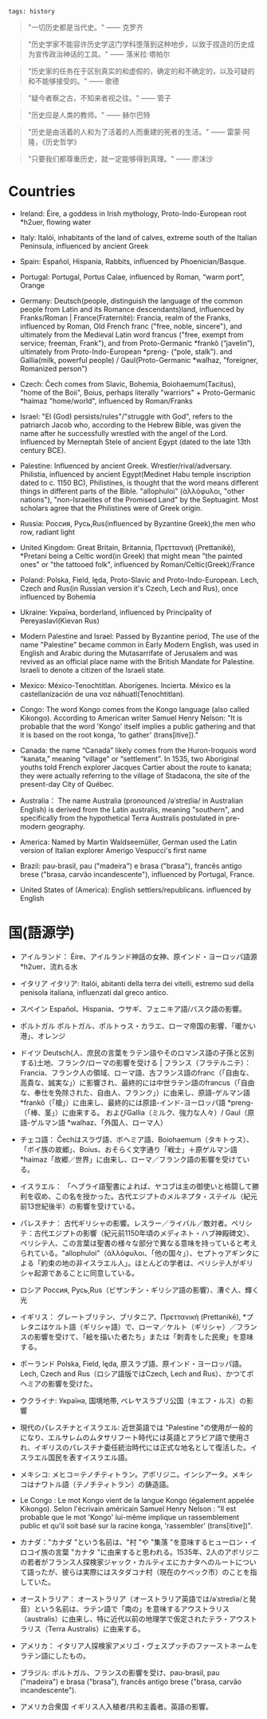 ```
tags: history
```

> "一切历史都是当代史。" —— 克罗齐

> "历史学家不能容许历史学这门学科堕落到这种地步，以致于捏造的历史成为宣传政治神话的工具。" —— 落米拉·塔帕尔

> "历史家的任务在于区别真实的和虚假的，确定的和不确定的，以及可疑的和不能够接受的。" —— 歌德 

> "疑今者察之古，不知来者视之往。" —— 管子

> "历史应是人类的教师。" —— 赫尔巴特

> "历史是由活着的人和为了活着的人而重建的死者的生活。" —— 雷蒙·阿隆，《历史哲学》

> "只要我们都尊重历史，就一定能够得到真理。" —— 廖沫沙

<!--
With QS/USNEWS/TIMES, SOME people will think Britain is Overrated. And my source is also ENGLISH wikipedia.
-->

# Countries

- Ireland: Éire, a goddess in Irish mythology, Proto-Indo-European root *h2uer, flowing water

- Italy: Italói, inhabitants of the land of calves, extreme south of the Italian Peninsula, influenced by ancient Greek

- Spain: Español, Hispania, Rabbits, influenced by Phoenician/Basque.

- Portugal: Portugal, Portus Calae, influenced by Roman, “warm port”, Orange

- Germany: Deutsch(people, distinguish the language of the common people from Latin and its Romance descendants)land, influenced by Franks/Roman | France(Fraternité): Francia, realm of the Franks, influenced by Roman,  Old French franc ("free, noble, sincere"), and ultimately from the Medieval Latin word francus ("free, exempt from service; freeman, Frank"), and from Proto-Germanic *frankô (“javelin”), ultimately from Proto-Indo-European *preng- (“pole, stalk”). and Gallia(milk, powerful people) / Gaul(Proto-Germanic *walhaz, "foreigner, Romanized person")

- Czech: Čech comes from Slavic, Bohemia, Boiohaemum(Tacitus), "home of the Boii", Boius, perhaps literally "warriors" + Proto-Germanic *haimaz "home/world",  influenced by Roman/Franks

- Israel: "El (God) persists/rules"/"struggle with God", refers to the patriarch Jacob who, according to the Hebrew Bible, was given the name after he successfully wrestled with the angel of the Lord. Influenced by Merneptah Stele of ancient Egypt (dated to the late 13th century BCE).

- Palestine: Influenced by ancient Greek. Wrestler/rival/adversary. Philistia, influenced by ancient Egypt(Medinet Habu temple inscription dated to c. 1150 BC), Philistines, is thought that the word means different things in different parts of the Bible. "allophuloi" (άλλόφυλοι, "other nations"), "non-Israelites of the Promised Land" by the Septuagint. Most scholars agree that the Philistines were of Greek origin. 

- Russia: Россия, Русь,Rus(influenced by Byzantine Greek),the men who row, radiant light

- United Kingdom: Great Britain, Britannia, Πρεττανική (Prettanikē), *Pretani being a Celtic word(in Greek) that might mean "the painted ones" or "the tattooed folk", influenced by Roman/Celtic(Greek)/France

- Poland: Polska, Field, lęda, Proto-Slavic and Proto-Indo-European. Lech, Czech and Rus(in Russian version it's Czech, Lech and Rus), once influenced by Bohemia

- Ukraine: Україна, borderland, influenced by Principality of Pereyaslavl(Kievan Rus)

- Modern Palestine and Israel: Passed by Byzantine period, The use of the name "Palestine" became common in Early Modern English, was used in English and Arabic during the Mutasarrifate of Jerusalem and was revived as an official place name with the British Mandate for Palestine. Israeli to denote a citizen of the Israeli state.

- Mexico: México-Tenochtitlan. Aborígenes. Incierta. México es la castellanización de una voz náhuatl(Tenochtitlan).

- Congo: The word Kongo comes from the Kongo language (also called Kikongo). According to American writer Samuel Henry Nelson: "It is probable that the word 'Kongo' itself implies a public gathering and that it is based on the root konga, 'to gather' (trans[itive])."

- Canada: the name “Canada” likely comes from the Huron-Iroquois word “kanata,” meaning “village” or “settlement”. In 1535, two Aboriginal youths told French explorer Jacques Cartier about the route to kanata; they were actually referring to the village of Stadacona, the site of the present-day City of Québec.

- Australia： The name Australia (pronounced /əˈstreɪliə/ in Australian English) is derived from the Latin australis, meaning "southern", and specifically from the hypothetical Terra Australis postulated in pre-modern geography.

- America: Named by Martin Waldseemüller, German used the Latin version of Italian explorer Amerigo Vespucci's first name

- Brazil: pau-brasil, pau ("madeira") e brasa ("brasa"), francês antigo brese ("brasa, carvão incandescente"), influenced by Portugal, France.

- United States of (America): English settlers/republicans. influenced by English

# 国(語源学)

- アイルランド： Éire、アイルランド神話の女神、原インド・ヨーロッパ語源 *h2uer、流れる水

- イタリア イタリア: Italói, abitanti della terra dei vitelli, estremo sud della penisola italiana, influenzati dal greco antico.

- スペイン Español、Hispania、ウサギ、フェニキア語/バスク語の影響。

- ポルトガル ポルトガル、ポルトゥス・カラエ、ローマ帝国の影響、「暖かい港」、オレンジ

- ドイツ Deutsch(人、庶民の言葉をラテン語やそのロマンス語の子孫と区別する)土地、フランク/ローマの影響を受ける | フランス（フラテルニテ）： Francia、フランク人の領域、ローマ語、古フランス語のfranc（「自由な、高貴な、誠実な」）に影響され、最終的には中世ラテン語のfrancus（「自由な、奉仕を免除された、自由人、フランク」）に由来し、原語-ゲルマン語 *frankô（「槍」）に由来し、最終的には原語-インド-ヨーロッパ語 *preng-（「棒、茎」）に由来する。 およびGallia（ミルク、強力な人々）/ Gaul（原語-ゲルマン語 *walhaz、「外国人、ローマ人）

- チェコ語： Čechはスラヴ語、ボヘミア語、Boiohaemum（タキトゥス）、「ボイ族の故郷」、Boius、おそらく文字通り「戦士」＋原ゲルマン語*haimaz「故郷／世界」に由来し、ローマ／フランク語の影響を受けている。

- イスラエル： 「ヘブライ語聖書によれば、ヤコブは主の御使いと格闘して勝利を収め、この名を授かった。古代エジプトのメルネプタ・ステイル（紀元前13世紀後半）の影響を受けている。

- パレスチナ： 古代ギリシャの影響。レスラー／ライバル／敵対者。ペリシテ：古代エジプトの影響（紀元前1150年頃のメディネト・ハブ神殿碑文）、ペリシテ人、この言葉は聖書の様々な部分で異なる意味を持っていると考えられている。"allophuloi"（άλλόφυλοι、「他の国々」）、セプトゥアギンタによる「約束の地の非イスラエル人」。ほとんどの学者は、ペリシテ人がギリシャ起源であることに同意している。

- ロシア Россия, Русь,Rus（ビザンチン・ギリシア語の影響）、漕ぐ人、輝く光

- イギリス： グレートブリテン、ブリタニア、Πρεττανική (Prettanikē), *プレタニはケルト語（ギリシャ語）で、ローマ／ケルト（ギリシャ）／フランスの影響を受けて、「絵を描いた者たち」または「刺青をした民衆」を意味する。

- ポーランド Polska, Field, lęda, 原スラブ語、原インド・ヨーロッパ語。Lech, Czech and Rus（ロシア語版ではCzech, Lech and Rus）、かつてボヘミアの影響を受けた。

- ウクライナ: Україна, 国境地帯, ペレヤスラブリ公国（キエフ・ルス）の影響

- 現代のパレスチナとイスラエル: 近世英語では "Palestine "の使用が一般的になり、エルサレムのムタサリフート時代には英語とアラビア語で使用され、イギリスのパレスチナ委任統治時代には正式な地名として復活した。イスラエル国民を表すイスラエル語。

- メキシコ: メヒコ＝テノチティトラン。アボリジニ。インシアータ。メキシコはナワトル語（テノチティトラン）の鋳造語。

- Le Congo : Le mot Kongo vient de la langue Kongo (également appelée Kikongo). Selon l'écrivain américain Samuel Henry Nelson : "Il est probable que le mot 'Kongo' lui-même implique un rassemblement public et qu'il soit basé sur la racine konga, 'rassembler' (trans[itive])".

- カナダ："カナダ "という名前は、"村 "や "集落 "を意味するヒューロン・イロコイ族の言葉 "カナタ "に由来すると思われる。1535年、2人のアボリジニの若者がフランス人探検家ジャック・カルティエにカナタへのルートについて語ったが、彼らは実際にはスタダコナ村（現在のケベック市）のことを指していた。

- オーストラリア： オーストラリア（オーストラリア英語では/əˈstreɪliə/と発音）という名前は、ラテン語で「南の」を意味するアウストラリス（australis）に由来し、特に近代以前の地理学で仮定されたテラ・アウストラリス（Terra Australis）に由来する。

- アメリカ： イタリア人探検家アメリゴ・ヴェスプッチのファーストネームをラテン語にしたもの。

- ブラジル: ポルトガル、フランスの影響を受け、pau-brasil, pau ("madeira") e brasa ("brasa"), francês antigo brese ("brasa, carvão incandescente").

- アメリカ合衆国 イギリス人入植者/共和主義者。英語の影響。